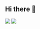 ## Hi there 👋

<!--
**KoreanSecret/KoreanSecret** is a ✨ _special_ ✨ repository because its `README.md` (this file) appears on your GitHub profile.

Here are some ideas to get you started:

- 🔭 I’m currently working on ...
- 🌱 I’m currently learning ...
- 👯 I’m looking to collaborate on ...
- 🤔 I’m looking for help with ...
- 💬 Ask me about ...
- 📫 How to reach me: ...
- 😄 Pronouns: ...
- ⚡ Fun fact: ...
-->

<img src="https://이승훈/api?type=wave&color=auto&height=300&section=header&text=capsule%20render&fontSize=90" />
<img src="https://img.shields.io/badge/Python-20232a.svg?style=for-the-badge&logo=Pythont&logoColor=3776AB" />

